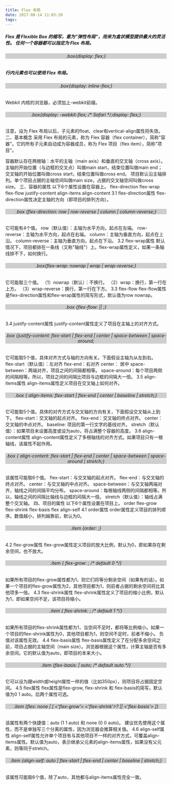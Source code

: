 ```yaml
---
title: Flex 布局
date: 2017-08-14 11:03:20
tags:
---
```

<h5>Flex 是 Flexible Box 的缩写，意为"弹性布局"，用来为盒状模型提供最大的灵活性。
任何一个容器都可以指定为 Flex 布局。</h5>
<h6><div style="background:#cecece;text-align:center">.box{display: flex;}
</div></h6>
<h5>行内元素也可以使用 Flex 布局。</h5>
<h6><div style="background:#cecece;text-align:center">.box{display: inline-flex;}
</div></h6>
Webkit 内核的浏览器，必须加上-webkit前缀。
<h6><div style="background:#cecece;text-align:center">.box{display: -webkit-flex; /* Safari */;display: flex;}
</div></h6>
注意，设为 Flex 布局以后，子元素的float、clear和vertical-align属性将失效<!--more-->。
二、基本概念
采用 Flex 布局的元素，称为 Flex 容器（flex container），简称"容器"。它的所有子元素自动成为容器成员，称为 Flex 项目（flex item），简称"项目"。

容器默认存在两根轴：水平的主轴（main axis）和垂直的交叉轴（cross axis）。主轴的开始位置（与边框的交叉点）叫做main start，结束位置叫做main end；交叉轴的开始位置叫做cross start，结束位置叫做cross end。
项目默认沿主轴排列。单个项目占据的主轴空间叫做main size，占据的交叉轴空间叫做cross size。
三、容器的属性
以下6个属性设置在容器上。
flex-direction
flex-wrap
flex-flow
justify-content
align-items
align-content
3.1 flex-direction属性
flex-direction属性决定主轴的方向（即项目的排列方向）。
<h6><div style="background:#cecece;text-align:center">.box {flex-direction: row | row-reverse | column | column-reverse;}</div></h6>
它可能有4个值。
row（默认值）：主轴为水平方向，起点在左端。
row-reverse：主轴为水平方向，起点在右端。
column：主轴为垂直方向，起点在上沿。
column-reverse：主轴为垂直方向，起点在下沿。
3.2 flex-wrap属性
默认情况下，项目都排在一条线（又称"轴线"）上。flex-wrap属性定义，如果一条轴线排不下，如何换行。
<h6><div style="background:#cecece;text-align:center">.box{flex-wrap: nowrap | wrap | wrap-reverse;}</div></h6>
它可能取三个值。
（1）nowrap（默认）：不换行。
（2）wrap：换行，第一行在上方。
（3）wrap-reverse：换行，第一行在下方。
3.3 flex-flow
flex-flow属性是flex-direction属性和flex-wrap属性的简写形式，默认值为row nowrap。
<h6><div style="background:#cecece;text-align:center">.box {flex-flow: <flex-direction> || <flex-wrap>;}</div></h6>
3.4 justify-content属性
justify-content属性定义了项目在主轴上的对齐方式。
<h6><div style="background:#cecece;text-align:center">.box {justify-content: flex-start | flex-end | center | space-between | space-around;</div></h6>
它可能取5个值，具体对齐方式与轴的方向有关。下面假设主轴为从左到右。
flex-start（默认值）：左对齐
flex-end：右对齐
center： 居中
space-between：两端对齐，项目之间的间隔都相等。
space-around：每个项目两侧的间隔相等。所以，项目之间的间隔比项目与边框的间隔大一倍。
3.5 align-items属性
align-items属性定义项目在交叉轴上如何对齐。
<h6><div style="background:#cecece;text-align:center">.box { align-items: flex-start | flex-end | center | baseline | stretch;}</div></h6>
它可能取5个值。具体的对齐方式与交叉轴的方向有关，下面假设交叉轴从上到下。
flex-start：交叉轴的起点对齐。
flex-end：交叉轴的终点对齐。
center：交叉轴的中点对齐。
baseline: 项目的第一行文字的基线对齐。
stretch（默认值）：如果项目未设置高度或设为auto，将占满整个容器的高度。
3.6 align-content属性
align-content属性定义了多根轴线的对齐方式。如果项目只有一根轴线，该属性不起作用。
<h6><div style="background:#cecece;text-align:center">.box { align-content: flex-start | flex-end | center | space-between | space-around | stretch;}</div></h6>
该属性可能取6个值。
flex-start：与交叉轴的起点对齐。
flex-end：与交叉轴的终点对齐。
center：与交叉轴的中点对齐。
space-between：与交叉轴两端对齐，轴线之间的间隔平均分布。
space-around：每根轴线两侧的间隔都相等。所以，轴线之间的间隔比轴线与边框的间隔大一倍。
stretch（默认值）：轴线占满整个交叉轴。
四、项目的属性
以下6个属性设置在项目上。
order
flex-grow
flex-shrink
flex-basis
flex
align-self
4.1 order属性
order属性定义项目的排列顺序。数值越小，排列越靠前，默认为0。
<h6><div style="background:#cecece;text-align:center">.item {order: <integer>;}</div></h6>
4.2 flex-grow属性
flex-grow属性定义项目的放大比例，默认为0，即如果存在剩余空间，也不放大。
<h6><div style="background:#cecece;text-align:center">.item { flex-grow: <number>; /* default 0 */}</div></h6>
如果所有项目的flex-grow属性都为1，则它们将等分剩余空间（如果有的话）。如果一个项目的flex-grow属性为2，其他项目都为1，则前者占据的剩余空间将比其他项多一倍。
4.3 flex-shrink属性
flex-shrink属性定义了项目的缩小比例，默认为1，即如果空间不足，该项目将缩小。
<h6><div style="background:#cecece;text-align:center">.item {  flex-shrink: <number>; /* default 1 */}</div></h6>
如果所有项目的flex-shrink属性都为1，当空间不足时，都将等比例缩小。如果一个项目的flex-shrink属性为0，其他项目都为1，则空间不足时，前者不缩小。
负值对该属性无效。
4.4 flex-basis属性
flex-basis属性定义了在分配多余空间之前，项目占据的主轴空间（main size）。浏览器根据这个属性，计算主轴是否有多余空间。它的默认值为auto，即项目的本来大小。
<h6><div style="background:#cecece;text-align:center">.item {flex-basis: <length> | auto; /* default auto */}</div></h6>
它可以设为跟width或height属性一样的值（比如350px），则项目将占据固定空间。
4.5 flex属性
flex属性是flex-grow, flex-shrink 和 flex-basis的简写，默认值为0 1 auto。后两个属性可选。
<h6><div style="background:#cecece;text-align:center">.item {flex: none | [ <'flex-grow'> <'flex-shrink'>? || <'flex-basis'> ]}</div></h6>
该属性有两个快捷值：auto (1 1 auto) 和 none (0 0 auto)。
建议优先使用这个属性，而不是单独写三个分离的属性，因为浏览器会推算相关值。
4.6 align-self属性
align-self属性允许单个项目有与其他项目不一样的对齐方式，可覆盖align-items属性。默认值为auto，表示继承父元素的align-items属性，如果没有父元素，则等同于stretch。
<h6><div style="background:#cecece;text-align:center">.item {align-self: auto | flex-start | flex-end | center | baseline | stretch;}</div></h6>
该属性可能取6个值，除了auto，其他都与align-items属性完全一致。
